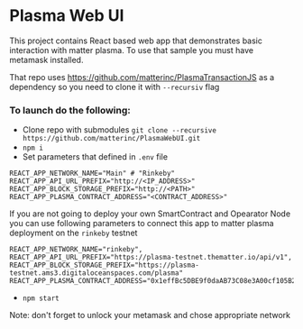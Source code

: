 # Plasma Web UI
This project contains React based web app that demonstrates basic interaction with matter plasma. 
To use that sample you must have metamask installed.

That repo uses https://github.com/matterinc/PlasmaTransactionJS as a dependency so you need to clone it with `--recursiv` flag

### To launch do the following:
- Clone repo with submodules `git clone --recursive https://github.com/matterinc/PlasmaWebUI.git`
- `npm i`
- Set parameters that defined in `.env` file
```
REACT_APP_NETWORK_NAME="Main" # "Rinkeby"
REACT_APP_API_URL_PREFIX="http://<IP_ADDRESS>"
REACT_APP_BLOCK_STORAGE_PREFIX="http://<PATH>"
REACT_APP_PLASMA_CONTRACT_ADDRESS="<CONTRACT_ADDRESS>"
```
If you are not going to deploy your own SmartContract and Opearator Node you can use following parameters to connect this app to matter plasma deployment on the `rinkeby` testnet
```
REACT_APP_NETWORK_NAME="rinkeby",
REACT_APP_API_URL_PREFIX="https://plasma-testnet.thematter.io/api/v1",
REACT_APP_BLOCK_STORAGE_PREFIX="https://plasma-testnet.ams3.digitaloceanspaces.com/plasma"
REACT_APP_PLASMA_CONTRACT_ADDRESS="0x1effBc5DBE9f0daAB73C08e3A00cf105B29C547B"
```
- `npm start`

Note: don't forget to unlock your metamask and chose appropriate network
